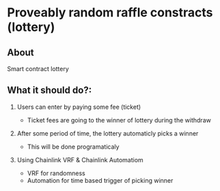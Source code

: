 # Proveably random raffle constracts (lottery)

## About

Smart contract lottery

## What it should do?:

1. Users can enter by paying some fee (ticket)

   - Ticket fees are going to the winner of lottery during the withdraw

2. After some period of time, the lottery automaticly picks a winner

   - This will be done programaticaly

3. Using Chainlink VRF & Chainlink Automatiom
   - VRF for randomness
   - Automation for time based trigger of picking winner
